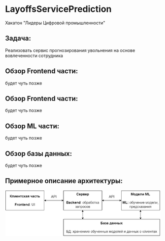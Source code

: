 # LayoffsServicePrediction
Хакатон "Лидеры Цифровой промышленности"
## Задача:
Реализовать сервис прогнозирования увольнения на основе вовлеченности сотрудника

## Обзор Frontend части:
будет чуть позже

## Обзор Frontend части:
будет чуть позже

## Обзор ML части:
будет чуть позже

## Обзор базы данных:
будет чуть позже

## Примерное описание архитектуры:
![plot](./ML/data/img/архитектура.png)

